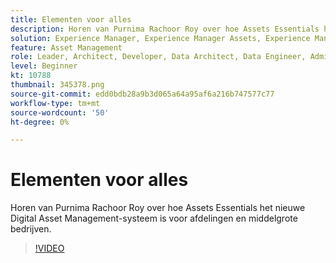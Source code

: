 ```yaml
---
title: Elementen voor alles
description: Horen van Purnima Rachoor Roy over hoe Assets Essentials het nieuwe Digital Asset Management-systeem is voor afdelingen en middelgrote bedrijven.
solution: Experience Manager, Experience Manager Assets, Experience Manager as a Cloud Service
feature: Asset Management
role: Leader, Architect, Developer, Data Architect, Data Engineer, Admin, User
level: Beginner
kt: 10788
thumbnail: 345378.png
source-git-commit: edd0bdb28a9b3d065a64a95af6a216b747577c77
workflow-type: tm+mt
source-wordcount: '50'
ht-degree: 0%

---
```



# Elementen voor alles

Horen van Purnima Rachoor Roy over hoe Assets Essentials het nieuwe Digital Asset Management-systeem is voor afdelingen en middelgrote bedrijven.

>[!VIDEO](https://video.tv.adobe.com/v/345378/?quality=12&learn=on)
